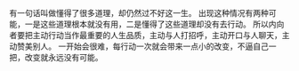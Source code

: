 有一句话叫做懂得了很多道理，却仍然过不好这一生。
出现这种情况有两种可能，一是这些道理根本就没有用，二是懂得了这些道理却没有去行动。
所以内向者要把主动行动当作最重要的人生品质，主动与人打招呼，主动开口与人聊天，主动赞美别人。
一开始会很难，每行动一次就会带来一点小的改变，不逼自己一把，改变就永远没有可能。
